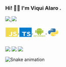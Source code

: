 ### Hi! 👋🏼 I'm Viqui Alaro .

 <div>
  <a href="https://github.com/Viqui-Alaro">
  <img height="180em" src="https://github-readme-stats.vercel.app/api?username=Viqui-Alaro&show_icons=true&theme=dracula&include_all_commits=true&count_private=true"/>
  <img height="180em" src="https://github-readme-stats.vercel.app/api/top-langs/?username=Viqui-Alaro&layout=compact&langs_count=7&theme=dracula"/>
</div>
  
  <div style="display: inline_block"><br>
  <img align="center" alt="Viqui-Js" height="30" width="40" src="https://raw.githubusercontent.com/devicons/devicon/master/icons/javascript/javascript-plain.svg">
  <img align="center" alt="Viqui-Ts" height="30" width="40" src="https://raw.githubusercontent.com/devicons/devicon/master/icons/typescript/typescript-plain.svg">
  <img align="center" alt="Viqui-Android" height="30" width="40" src="https://github.com/devicons/devicon/blob/master/icons/android/android-plain-wordmark.svg">
  <img align="center" alt="Viqui-Python" height="30" width="40" src="https://raw.githubusercontent.com/devicons/devicon/master/icons/python/python-original.svg">
</div>
  
  ##
 
<div> 
  <a href="https://www.youtube.com/channel/UCUPsjTmQCQIfCyknjGgmaVA" target="_blank"><img src="https://img.shields.io/badge/YouTube-FF0000?style=for-the-badge&logo=youtube&logoColor=white" target="_blank"></a>
  <a href = "mailto:viquialaro241@gmail.com"><img src="https://img.shields.io/badge/-Gmail-%23333?style=for-the-badge&logo=gmail&logoColor=white" target="_blank"></a>
  <a href="https://www.linkedin.com/in/viqui-alaro-mamani-b9b912137" target="_blank"><img src="https://img.shields.io/badge/-LinkedIn-%230077B5?style=for-the-badge&logo=linkedin&logoColor=white" target="_blank"></a> 
 
  ![Snake animation](https://github.com/Viqui-Alaro/Viqui-Alaro/blob/output/github-contribution-grid-snake.svg)
 
 
</div>
  

